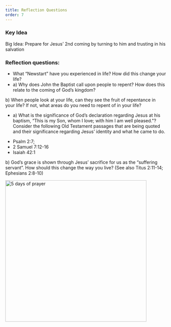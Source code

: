 ```yaml
---
title: Reflection Questions
order: 7
---
```


### Key Idea

Big Idea: Prepare for Jesus’ 2nd coming by turning to him and trusting in his salvation

### Reflection questions:
* What “Newstart” have you experienced in life? How did this change your life?
* a) Why does John the Baptist call upon people to repent? How does this relate to the coming of God’s kingdom?

b) When people look at your life, can they see the fruit of repentance in your life? If not, what areas do you need to repent of in your life?

* a) What is the significance of God’s declaration regarding Jesus at his baptism, “This is my Son, whom I love; with him I am well pleased."? Consider the following Old Testament passages that are being quoted and their significance regarding Jesus’ identity and what he came to do.

- Psalm 2:7;
- 2 Samuel 7:12-16
- Isaiah 42:1

b) God’s grace is shown through Jesus’ sacrifice for us as the “suffering servant”. How should this change the way you live? (See also Titus 2:11-14; Ephesians 2:8-10)


<img width="442" alt="5 days of prayer" src="https://github.com/user-attachments/assets/dc42661f-2515-45cc-885b-0640fd6f60ed">







